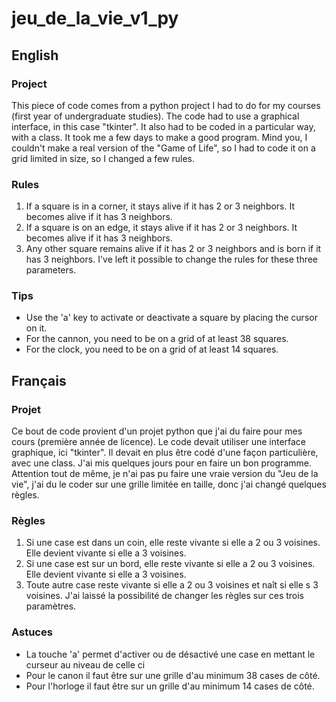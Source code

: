 # jeu_de_la_vie_v1_py
## English
### Project
This piece of code comes from a python project I had to do for my courses (first year of undergraduate studies). The code had to use a graphical interface, in this case "tkinter". It also had to be coded in a particular way, with a class.
It took me a few days to make a good program.
Mind you, I couldn't make a real version of the "Game of Life", so I had to code it on a grid limited in size, so I changed a few rules.
### Rules
1. If a square is in a corner, it stays alive if it has 2 or 3 neighbors. It becomes alive if it has 3 neighbors.
2. If a square is on an edge, it stays alive if it has 2 or 3 neighbors. It becomes alive if it has 3 neighbors.
3. Any other square remains alive if it has 2 or 3 neighbors and is born if it has 3 neighbors.
I've left it possible to change the rules for these three parameters.
### Tips
- Use the 'a' key to activate or deactivate a square by placing the cursor on it.
- For the cannon, you need to be on a grid of at least 38 squares.
- For the clock, you need to be on a grid of at least 14 squares.
## Français
### Projet
Ce bout de code provient d'un projet python que j'ai du faire pour mes cours (première année de licence). Le code devait utiliser une interface graphique, ici "tkinter". Il devait en plus être codé d'une façon particulière, avec une class.
J'ai mis quelques jours pour en faire un bon programme.
Attention tout de même, je n'ai pas pu faire une vraie version du "Jeu de la vie", j'ai du le coder sur une grille limitée en taille, donc j'ai changé quelques règles.
### Règles
1. Si une case est dans un coin, elle reste vivante si elle a 2 ou 3 voisines. Elle devient vivante si elle a 3 voisines.
2. Si une case est sur un bord, elle reste vivante si elle a 2 ou 3 voisines. Elle devient vivante si elle a 3 voisines.
3. Toute autre case reste vivante si elle a 2 ou 3 voisines et naît si elle s 3 voisines.
J'ai laissé la possibilité de changer les règles sur ces trois paramètres.
### Astuces
- La touche 'a' permet d'activer ou de désactivé une case en mettant le curseur au niveau de celle ci
- Pour le canon il faut être sur une grille d'au minimum 38 cases de côté.
- Pour l'horloge il faut être sur un grille d'au minimum 14 cases de côté.
